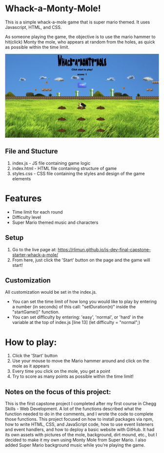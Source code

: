 # Whack-a-Monty-Mole!

This is a simple whack-a-mole game that is super mario themed. It uses Javascript, HTML, and CSS.

As someone playing the game, the objective is to use the mario hammer to hit(click) Monty the mole, who appears at random from the holes, as quick as possible within the time limit.

![game-screenshot](assets/whack_a_mole_screenshot.png)

## File and Stucture

1. index.js - JS file containing game logic
2. index.html - HTML file containing structure of game
3. styles.css - CSS file containing the styles and design of the game elements

# Features

- Time limit for each round
- Difficulty level
- Super Mario themed music and characters

## Setup

1. Go to the live page at: https://rlimun.github.io/js-dev-final-capstone-starter-whack-a-mole/
2. From here, just click the 'Start' button on the page and the game will start!

## Customization 

All customization would be set in the index.js.

- You can set the time limit of how long you would like to play by entering a number (in seconds) of this call: "setDuration(n)" inside the "startGame()" function.
- You can set difficulty by entering: 'easy', 'normal', or 'hard' in the variable at the top of index.js [line 13] (let difficulty = "normal";)

# How to play:

1. Click the 'Start' button 
2. Use your mouse to move the Mario hammer around and click on the mole as it appears
3. Every time you click on the mole, you get a point
4. Try to score as many points as possible within the time limit!


## Notes on the focus of this project:

This is the first capstone project I completed after my first course in Chegg Skills - Web Development. A lot of the functions described what the function needed to do in the comments, and I wrote the code to complete those functions. This project focused on how to install packages via npm, how to write HTML, CSS, and JavaScript code, how to use event listeners and event handlers, and how to deploy a basic website with GitHub. It had its own assets with pictures of the mole, background, dirt mound, etc., but I decided to make it my own using Monty Mole from Super Mario. I also added Super Mario background music while you're playing the game.


